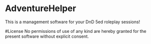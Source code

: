 # AdventureHelper
This is a management software for your DnD 5ed roleplay sessions!

#License
No permissions of use of any kind are hereby granted for the present software without explicit consent.
